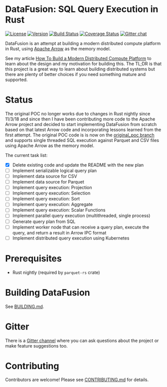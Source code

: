 # DataFusion: SQL Query Execution in Rust

[![License](https://img.shields.io/badge/License-Apache%202.0-blue.svg)](https://opensource.org/licenses/Apache-2.0)
[![Version](https://img.shields.io/crates/v/datafusion.svg)](https://crates.io/crates/datafusion)
[![Build Status](https://travis-ci.org/datafusion-rs/datafusion.svg?branch=master)](https://travis-ci.org/datafusion-rs/datafusion)
[![Coverage Status](https://coveralls.io/repos/github/datafusion-rs/datafusion/badge.svg?branch=master)](https://coveralls.io/github/datafusion-rs/datafusion?branch=master)
[![Gitter chat](https://badges.gitter.im/gitterHQ/gitter.png)](https://gitter.im/datafusion-rs)

DataFusion is an attempt at building a modern distributed compute platform in Rust, using [Apache Arrow](https://arrow.apache.org/) as the memory model.

See my article [How To Build a Modern Distributed Compute Platform](https://andygrove.io/how_to_build_a_modern_distributed_compute_platform/) to learn about the design and my motivation for building this. The TL;DR is that this project is a great way to learn about building distributed systems but there are plenty of better choices if you need something mature and supported.

# Status

The original POC no longer works due to changes in Rust nightly since 11/3/18 and since then I have been contributing more code to the Apache Arrow project and decided to start implementing DataFusion from scratch based on that latest Arrow code and incorporating lessons learned from the first attempt. The original POC code is is now on the [original_poc branch](https://github.com/andygrove/datafusion/tree/original_poc) and supports single threaded SQL execution against Parquet and CSV files using Apache Arrow as the memory model.

The current task list:

- [x] Delete existing code and update the README with the new plan
- [ ] Implement serializable logical query plan
- [ ] Implement data source for CSV
- [ ] Implement data source for Parquet
- [ ] Implement query execution: Projection
- [ ] Implement query execution: Selection
- [ ] Implement query execution: Sort
- [ ] Implement query execution: Aggregate
- [ ] Implement query execution: Scalar Functions
- [ ] Implement parallel query execution (multithreaded, single process)
- [ ] Generate query plan from SQL
- [ ] Implement worker node that can receive a query plan, execute the query, and return a result in Arrow IPC format
- [ ] Implement distributed query execution using Kubernetes

# Prerequisites

- Rust nightly (required by `parquet-rs` crate)

# Building DataFusion

See [BUILDING.md](/BUILDING.md).

# Gitter

There is a [Gitter channel](https://gitter.im/datafusion-rs/Lobby) where you can ask questions about the project or make feature suggestions too.

# Contributing

Contributors are welcome! Please see [CONTRIBUTING.md](/CONTRIBUTING.md) for details.


 
